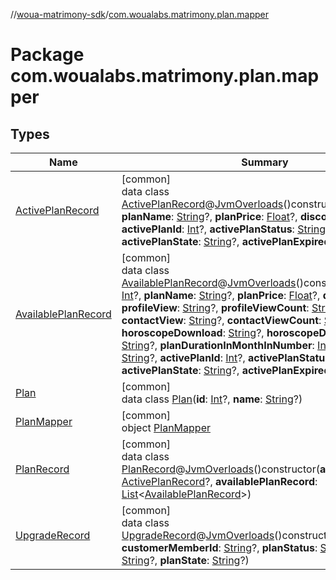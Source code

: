 //[woua-matrimony-sdk](../../index.md)/[com.woualabs.matrimony.plan.mapper](index.md)

# Package com.woualabs.matrimony.plan.mapper

## Types

| Name | Summary |
|---|---|
| [ActivePlanRecord](-active-plan-record/index.md) | [common]<br>data class [ActivePlanRecord](-active-plan-record/index.md)@[JvmOverloads](https://kotlinlang.org/api/latest/jvm/stdlib/kotlin.jvm/-jvm-overloads/index.html)()constructor(**planId**: [Int](https://kotlinlang.org/api/latest/jvm/stdlib/kotlin/-int/index.html)?, **planName**: [String](https://kotlinlang.org/api/latest/jvm/stdlib/kotlin/-string/index.html)?, **planPrice**: [Float](https://kotlinlang.org/api/latest/jvm/stdlib/kotlin/-float/index.html)?, **discount**: [Float](https://kotlinlang.org/api/latest/jvm/stdlib/kotlin/-float/index.html)?, **activePlanId**: [Int](https://kotlinlang.org/api/latest/jvm/stdlib/kotlin/-int/index.html)?, **activePlanStatus**: [String](https://kotlinlang.org/api/latest/jvm/stdlib/kotlin/-string/index.html)?, **activePlanState**: [String](https://kotlinlang.org/api/latest/jvm/stdlib/kotlin/-string/index.html)?, **activePlanExpiredOn**: [Long](https://kotlinlang.org/api/latest/jvm/stdlib/kotlin/-long/index.html)?) |
| [AvailablePlanRecord](-available-plan-record/index.md) | [common]<br>data class [AvailablePlanRecord](-available-plan-record/index.md)@[JvmOverloads](https://kotlinlang.org/api/latest/jvm/stdlib/kotlin.jvm/-jvm-overloads/index.html)()constructor(**planId**: [Int](https://kotlinlang.org/api/latest/jvm/stdlib/kotlin/-int/index.html)?, **planName**: [String](https://kotlinlang.org/api/latest/jvm/stdlib/kotlin/-string/index.html)?, **planPrice**: [Float](https://kotlinlang.org/api/latest/jvm/stdlib/kotlin/-float/index.html)?, **discount**: [Float](https://kotlinlang.org/api/latest/jvm/stdlib/kotlin/-float/index.html)?, **profileView**: [String](https://kotlinlang.org/api/latest/jvm/stdlib/kotlin/-string/index.html)?, **profileViewCount**: [String](https://kotlinlang.org/api/latest/jvm/stdlib/kotlin/-string/index.html)?, **contactView**: [String](https://kotlinlang.org/api/latest/jvm/stdlib/kotlin/-string/index.html)?, **contactViewCount**: [String](https://kotlinlang.org/api/latest/jvm/stdlib/kotlin/-string/index.html)?, **horoscopeDownload**: [String](https://kotlinlang.org/api/latest/jvm/stdlib/kotlin/-string/index.html)?, **horoscopeDownloadCount**: [String](https://kotlinlang.org/api/latest/jvm/stdlib/kotlin/-string/index.html)?, **planDurationInMonthInNumber**: [Int](https://kotlinlang.org/api/latest/jvm/stdlib/kotlin/-int/index.html)?, **planDuration**: [String](https://kotlinlang.org/api/latest/jvm/stdlib/kotlin/-string/index.html)?, **activePlanId**: [Int](https://kotlinlang.org/api/latest/jvm/stdlib/kotlin/-int/index.html)?, **activePlanStatus**: [String](https://kotlinlang.org/api/latest/jvm/stdlib/kotlin/-string/index.html)?, **activePlanState**: [String](https://kotlinlang.org/api/latest/jvm/stdlib/kotlin/-string/index.html)?, **activePlanExpiredOn**: [Long](https://kotlinlang.org/api/latest/jvm/stdlib/kotlin/-long/index.html)?) |
| [Plan](-plan/index.md) | [common]<br>data class [Plan](-plan/index.md)(**id**: [Int](https://kotlinlang.org/api/latest/jvm/stdlib/kotlin/-int/index.html)?, **name**: [String](https://kotlinlang.org/api/latest/jvm/stdlib/kotlin/-string/index.html)?) |
| [PlanMapper](-plan-mapper/index.md) | [common]<br>object [PlanMapper](-plan-mapper/index.md) |
| [PlanRecord](-plan-record/index.md) | [common]<br>data class [PlanRecord](-plan-record/index.md)@[JvmOverloads](https://kotlinlang.org/api/latest/jvm/stdlib/kotlin.jvm/-jvm-overloads/index.html)()constructor(**activePlanRecord**: [ActivePlanRecord](-active-plan-record/index.md)?, **availablePlanRecord**: [List](https://kotlinlang.org/api/latest/jvm/stdlib/kotlin.collections/-list/index.html)<[AvailablePlanRecord](-available-plan-record/index.md)>) |
| [UpgradeRecord](-upgrade-record/index.md) | [common]<br>data class [UpgradeRecord](-upgrade-record/index.md)@[JvmOverloads](https://kotlinlang.org/api/latest/jvm/stdlib/kotlin.jvm/-jvm-overloads/index.html)()constructor(**plan**: [Plan](-plan/index.md)?, **customerMemberId**: [String](https://kotlinlang.org/api/latest/jvm/stdlib/kotlin/-string/index.html)?, **planStatus**: [String](https://kotlinlang.org/api/latest/jvm/stdlib/kotlin/-string/index.html)?, **requestId**: [String](https://kotlinlang.org/api/latest/jvm/stdlib/kotlin/-string/index.html)?, **planState**: [String](https://kotlinlang.org/api/latest/jvm/stdlib/kotlin/-string/index.html)?) |
